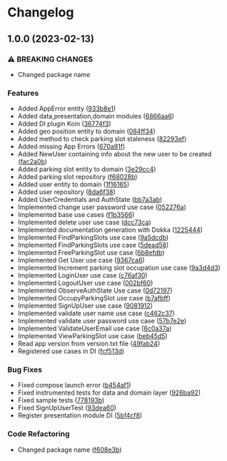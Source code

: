 # Changelog

## 1.0.0 (2023-02-13)


### ⚠ BREAKING CHANGES

* Changed package name

### Features

* Added AppError entity ([933b8e1](https://github.com/GZaccaroni/smart-parking-frontend/commit/933b8e1bf227d7ea6ee91eed33d9b60fbb42adfe))
* Added data,presentation,domain modules ([6866aa6](https://github.com/GZaccaroni/smart-parking-frontend/commit/6866aa6217c0c3cecbe493baadb6871e80c7e744))
* Added DI plugin Koin ([36774f3](https://github.com/GZaccaroni/smart-parking-frontend/commit/36774f385f1f8b755f2f07f5a12a4dbdbe038440))
* Added geo position entity to domain ([084ff34](https://github.com/GZaccaroni/smart-parking-frontend/commit/084ff34df8751b48e4fe1f05630c21fd12f17899))
* Added method to check parking slot staleness ([82293ef](https://github.com/GZaccaroni/smart-parking-frontend/commit/82293ef4e09d19f36835e23e48b389c4c478db47))
* Added missing App Errors ([670a91f](https://github.com/GZaccaroni/smart-parking-frontend/commit/670a91f9980b6ed190a4760c556e225fb1c967ea))
* Added NewUser containing info about the new user to be created ([fac2a0b](https://github.com/GZaccaroni/smart-parking-frontend/commit/fac2a0b6b8a7f967119bde36e730fe6ac6acc060))
* Added parking slot entity to domain ([3e29cc4](https://github.com/GZaccaroni/smart-parking-frontend/commit/3e29cc4313a4663da40af189598f20e3434c2fd7))
* Added parking slot repository ([f68028b](https://github.com/GZaccaroni/smart-parking-frontend/commit/f68028bde7b7af907458f00a753dac3eecc0b692))
* Added user entity to domain ([1f16165](https://github.com/GZaccaroni/smart-parking-frontend/commit/1f161650a01784c3695d64fd5a3bf925e702eee7))
* Added user repository ([8da6f38](https://github.com/GZaccaroni/smart-parking-frontend/commit/8da6f38e5118f878612943fae468868b0fa06b4f))
* Added UserCredentials and AuthState ([bb7a3ab](https://github.com/GZaccaroni/smart-parking-frontend/commit/bb7a3abf6981418fe7b0d83ae544184c2e1a76d1))
* Implemented  change user password use case ([052276a](https://github.com/GZaccaroni/smart-parking-frontend/commit/052276a3fcad986c6a8d904c55d6c3cbc3d7cabf))
* Implemented base use cases ([f1b3566](https://github.com/GZaccaroni/smart-parking-frontend/commit/f1b35667a3ca93e61885fe7608095aa4e623ef47))
* Implemented delete user use case ([dcc73ca](https://github.com/GZaccaroni/smart-parking-frontend/commit/dcc73caa1ad739de5369703092ca75d99eb903ad))
* Implemented documentation generation with Dokka ([1225444](https://github.com/GZaccaroni/smart-parking-frontend/commit/1225444d5519ae44d29cd75a9668ed57a7ba5e8f))
* Implemented FindParkingSlots use case ([9a5dcdb](https://github.com/GZaccaroni/smart-parking-frontend/commit/9a5dcdbd5aef2d80d397b618ecbb9523380644cc))
* Implemented FindParkingSlots use case ([5dead58](https://github.com/GZaccaroni/smart-parking-frontend/commit/5dead5834a31c47fcf42a007016f081e51fddf35))
* Implemented FreeParkingSlot use case ([6b8efdb](https://github.com/GZaccaroni/smart-parking-frontend/commit/6b8efdb819a691b86b2be4b4f576a1959c79dc05))
* Implemented Get User use case ([9367ca6](https://github.com/GZaccaroni/smart-parking-frontend/commit/9367ca694577934ae72f693da7d9b595a37a6484))
* Implemented Increment parking slot occupation use case ([9a3d4d3](https://github.com/GZaccaroni/smart-parking-frontend/commit/9a3d4d3e822fcd4f44725de0812a93063a0aa39a))
* Implemented LoginUser use case ([c76af30](https://github.com/GZaccaroni/smart-parking-frontend/commit/c76af30aa289db8f94474ea946dd5bb647147a45))
* Implemented LogoutUser use case ([002bf60](https://github.com/GZaccaroni/smart-parking-frontend/commit/002bf6070e2fc9518b1ba3347b8a6f673f1f9e01))
* Implemented ObserveAuthState Use case ([0d72197](https://github.com/GZaccaroni/smart-parking-frontend/commit/0d721976bb03375ccb2df497eaf1dc5ccecaa124))
* Implemented OccupyParkingSlot use case ([b7afbff](https://github.com/GZaccaroni/smart-parking-frontend/commit/b7afbff63124f8390f934608f67a0b7437905bc0))
* Implemented SignUpUser use case ([9081912](https://github.com/GZaccaroni/smart-parking-frontend/commit/9081912c78f9a7895e881a654a45579372b5f10a))
* Implemented validate user name use case ([c462c37](https://github.com/GZaccaroni/smart-parking-frontend/commit/c462c379fe99aa5aff67046919970cf4ae246894))
* Implemented validate user password use case ([57b7e2e](https://github.com/GZaccaroni/smart-parking-frontend/commit/57b7e2e56cead9f003769ef1ac32a091654182df))
* Implemented ValidateUserEmail use case ([6c0a37a](https://github.com/GZaccaroni/smart-parking-frontend/commit/6c0a37ab173ecb80cabfba6ec02eb18c8fd608cb))
* Implemented ViewParkingSlot use case ([beb45d5](https://github.com/GZaccaroni/smart-parking-frontend/commit/beb45d52325c444d69d62e21d59f41cf1b47bfe1))
* Read app version from version.txt file ([49fab24](https://github.com/GZaccaroni/smart-parking-frontend/commit/49fab2428b4428a85b778e039c12436917883aa1))
* Registered use cases in DI ([fcf513d](https://github.com/GZaccaroni/smart-parking-frontend/commit/fcf513d0b660903a757a217f9019c45d22f529c6))


### Bug Fixes

* Fixed compose launch error ([b454af1](https://github.com/GZaccaroni/smart-parking-frontend/commit/b454af14aebbef6638551a4b27a588fa8077fed3))
* Fixed instrumented tests for data and domain layer ([926ba92](https://github.com/GZaccaroni/smart-parking-frontend/commit/926ba928c0f9ca8dc5b9319a0345903f05c0bf16))
* Fixed sample tests ([778193b](https://github.com/GZaccaroni/smart-parking-frontend/commit/778193b4e416a76421490c74c4932100f1ecb188))
* Fixed SignUpUserTest ([93dea60](https://github.com/GZaccaroni/smart-parking-frontend/commit/93dea6029d7c6a69553390377239c16b933f463a))
* Register presentation module DI ([5bf4cf8](https://github.com/GZaccaroni/smart-parking-frontend/commit/5bf4cf89e664de9bf1bd5083e08c0bd0aa9c8443))


### Code Refactoring

* Changed package name ([f608e3b](https://github.com/GZaccaroni/smart-parking-frontend/commit/f608e3b6e904d15e6c6b0afd56516616a3b5d5dc))

